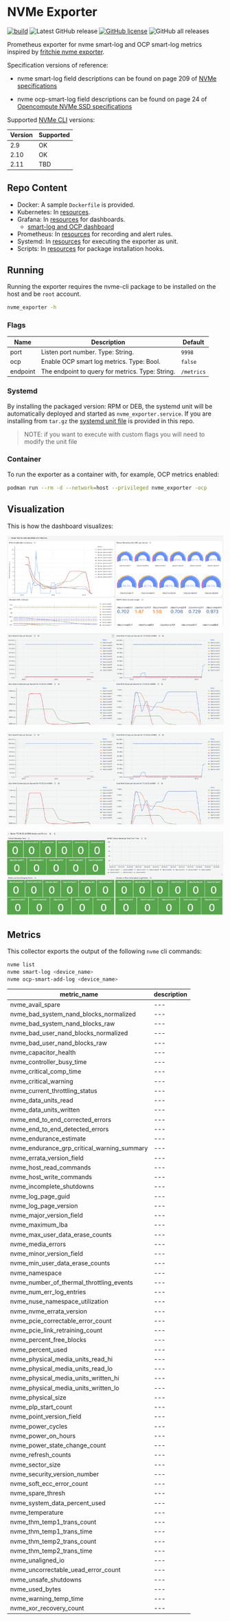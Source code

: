 # NVMe Exporter

[![build](https://github.com/E4-Computer-Engineering/nvme-exporter/actions/workflows/build.yml/badge.svg)](https://github.com/E4-Computer-Engineering/nvme-exporter/actions/workflows/build.yml)
![Latest GitHub release](https://img.shields.io/github/release/E4-Computer-Engineering/nvme-exporter.svg)
[![GitHub license](https://img.shields.io/github/license/E4-Computer-Engineering/nvme-exporter)](https://github.com/E4-Computer-Engineering/nvme-exporter/blob/master/LICENSE)
![GitHub all releases](https://img.shields.io/github/downloads/E4-Computer-Engineering/nvme-exporter/total)

Prometheus exporter for nvme smart-log and OCP smart-log metrics inspired by [fritchie nvme exporter](https://github.com/fritchie/nvme_exporter).

Specification versions of reference:

* nvme smart-log field descriptions can be found on page 209 of [NVMe specifications](https://nvmexpress.org/wp-content/uploads/NVM-Express-Base-Specification-Revision-2.1-2024.08.05-Ratified.pdf)

* nvme ocp-smart-log field descriptions can be found on page 24 of [Opencompute NVMe SSD specifications](https://www.opencompute.org/documents/datacenter-nvme-ssd-specification-v2-5-pdf)

Supported [NVMe CLI](https://github.com/linux-nvme/nvme-cli) versions:

| Version | Supported |
|----|----|
|2.9 | OK |
|2.10 | OK |
|2.11 | TBD |

## Repo Content

* Docker: A sample `Dockerfile` is provided.
* Kubernetes: In [resources](resources/k8s/).
* Grafana: In [resources](resources/grafana/) for dashboards.
  * [smart-log and OCP dashboard](https://github.com/E4-Computer-Engineering/nvme-exporter/blob/main/resources/grafana/dashboard_SMART_OCP.json)
* Prometheus: In [resources](resources/prom/) for recording and alert rules.
* Systemd: In [resources](resources/systemd/) for executing the exporter as unit.
* Scripts: In [resources](resources/scripts/) for package installation hooks.

## Running

Running the exporter requires the nvme-cli package to be installed on the host and be `root` account.

``` bash
nvme_exporter -h
```

### Flags

| Name | Description | Default |
|----|----|----|
|port | Listen port number. Type: String. | `9998` |
|ocp | Enable OCP smart log metrics. Type: Bool. | `false` |
|endpoint | The endpoint to query for metrics. Type: String. | `/metrics` |

### Systemd

By installing the packaged version: RPM or DEB, the systemd unit will be automatically deployed and started as `nvme_exporter.service`.
If you are installing from `tar.gz` the [systemd unit file](resources/systemd/nvme_exporter.service) is provided in this repo.

> NOTE: if you want to execute with custom flags you will need to modify the unit file

### Container

To run the exporter as a container with, for example, OCP metrics enabled:

``` bash
podman run --rm -d --network=host --privileged nvme_exporter -ocp
```

## Visualization

This is how the dashboard visualizes:

![OCP metrics](https://raw.githubusercontent.com/E4-Computer-Engineering/nvme-exporter/refs/heads/main/resources/grafana/nvme_ocp.png)

![Endurance metrics](https://raw.githubusercontent.com/E4-Computer-Engineering/nvme-exporter/refs/heads/main/resources/grafana/nvme_endurance.png)

![Stats metrics](https://raw.githubusercontent.com/E4-Computer-Engineering/nvme-exporter/refs/heads/main/resources/grafana/nvme_stats.png)

![Errors metrics](https://raw.githubusercontent.com/E4-Computer-Engineering/nvme-exporter/refs/heads/main/resources/grafana/nvme_errors.png)

## Metrics

This collector exports the output of the following `nvme` cli commands:

``` bash
nvme list
nvme smart-log <device_name>
nvme ocp-smart-add-log <device_name>
```

|metric_name|description|
|---|---|
|nvme_avail_spare|---|
|nvme_bad_system_nand_blocks_normalized|---|
|nvme_bad_system_nand_blocks_raw|---|
|nvme_bad_user_nand_blocks_normalized|---|
|nvme_bad_user_nand_blocks_raw|---|
|nvme_capacitor_health|---|
|nvme_controller_busy_time|---|
|nvme_critical_comp_time|---|
|nvme_critical_warning|---|
|nvme_current_throttling_status|---|
|nvme_data_units_read|---|
|nvme_data_units_written|---|
|nvme_end_to_end_corrected_errors|---|
|nvme_end_to_end_detected_errors|---|
|nvme_endurance_estimate|---|
|nvme_endurance_grp_critical_warning_summary|---|
|nvme_errata_version_field|---|
|nvme_host_read_commands|---|
|nvme_host_write_commands|---|
|nvme_incomplete_shutdowns|---|
|nvme_log_page_guid|---|
|nvme_log_page_version|---|
|nvme_major_version_field|---|
|nvme_maximum_lba|---|
|nvme_max_user_data_erase_counts|---|
|nvme_media_errors|---|
|nvme_minor_version_field|---|
|nvme_min_user_data_erase_counts|---|
|nvme_namespace|---|
|nvme_number_of_thermal_throttling_events|---|
|nvme_num_err_log_entries|---|
|nvme_nuse_namespace_utilization|---|
|nvme_nvme_errata_version|---|
|nvme_pcie_correctable_error_count|---|
|nvme_pcie_link_retraining_count|---|
|nvme_percent_free_blocks|---|
|nvme_percent_used|---|
|nvme_physical_media_units_read_hi|---|
|nvme_physical_media_units_read_lo|---|
|nvme_physical_media_units_written_hi|---|
|nvme_physical_media_units_written_lo|---|
|nvme_physical_size|---|
|nvme_plp_start_count|---|
|nvme_point_version_field|---|
|nvme_power_cycles|---|
|nvme_power_on_hours|---|
|nvme_power_state_change_count|---|
|nvme_refresh_counts|---|
|nvme_sector_size|---|
|nvme_security_version_number|---|
|nvme_soft_ecc_error_count|---|
|nvme_spare_thresh|---|
|nvme_system_data_percent_used|---|
|nvme_temperature|---|
|nvme_thm_temp1_trans_count|---|
|nvme_thm_temp1_trans_time|---|
|nvme_thm_temp2_trans_count|---|
|nvme_thm_temp2_trans_time|---|
|nvme_unaligned_io|---|
|nvme_uncorrectable_uead_error_count|---|
|nvme_unsafe_shutdowns|---|
|nvme_used_bytes|---|
|nvme_warning_temp_time|---|
|nvme_xor_recovery_count|---|
